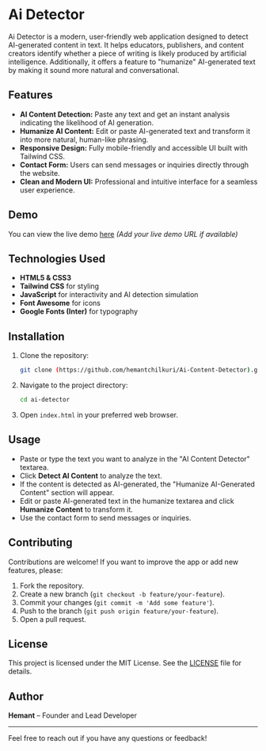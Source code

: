 # Ai Detector

Ai Detector is a modern, user-friendly web application designed to detect AI-generated content in text. It helps educators, publishers, and content creators identify whether a piece of writing is likely produced by artificial intelligence. Additionally, it offers a feature to "humanize" AI-generated text by making it sound more natural and conversational.

## Features

- **AI Content Detection:** Paste any text and get an instant analysis indicating the likelihood of AI generation.
- **Humanize AI Content:** Edit or paste AI-generated text and transform it into more natural, human-like phrasing.
- **Responsive Design:** Fully mobile-friendly and accessible UI built with Tailwind CSS.
- **Contact Form:** Users can send messages or inquiries directly through the website.
- **Clean and Modern UI:** Professional and intuitive interface for a seamless user experience.

## Demo

You can view the live demo [here](#) *(Add your live demo URL if available)*

## Technologies Used

- **HTML5 & CSS3**
- **Tailwind CSS** for styling
- **JavaScript** for interactivity and AI detection simulation
- **Font Awesome** for icons
- **Google Fonts (Inter)** for typography

## Installation

1. Clone the repository:

   ```bash
   git clone (https://github.com/hemantchilkuri/Ai-Content-Detector).git
   ```

2. Navigate to the project directory:

   ```bash
   cd ai-detector
   ```

3. Open `index.html` in your preferred web browser.

## Usage

- Paste or type the text you want to analyze in the "AI Content Detector" textarea.
- Click **Detect AI Content** to analyze the text.
- If the content is detected as AI-generated, the "Humanize AI-Generated Content" section will appear.
- Edit or paste AI-generated text in the humanize textarea and click **Humanize Content** to transform it.
- Use the contact form to send messages or inquiries.

## Contributing

Contributions are welcome! If you want to improve the app or add new features, please:

1. Fork the repository.
2. Create a new branch (`git checkout -b feature/your-feature`).
3. Commit your changes (`git commit -m 'Add some feature'`).
4. Push to the branch (`git push origin feature/your-feature`).
5. Open a pull request.

## License

This project is licensed under the MIT License. See the [LICENSE](LICENSE) file for details.

## Author

**Hemant** – Founder and Lead Developer

---

Feel free to reach out if you have any questions or feedback!
